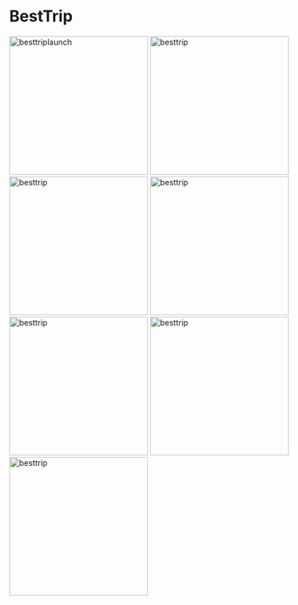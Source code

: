 # BestTrip

<img src="https://github.com/user-attachments/assets/ba9ba5dc-b7c8-4934-90ca-ec5d355c9e36" alt="besttriplaunch" width="250"/>
<img src="https://github.com/user-attachments/assets/3420007f-c826-47e9-9ab4-eda59406b0f3" alt="besttrip" width="250"/>
<img src="https://github.com/user-attachments/assets/74f227f5-0372-4bd4-a89e-bf57b67e27ce" alt="besttrip" width="250"/>
<img src="https://github.com/user-attachments/assets/44139f39-614a-4069-a88b-d6801203fc18" alt="besttrip" width="250"/>
<img src="https://github.com/user-attachments/assets/b0e27036-d569-4054-b284-c3e958acb3d0" alt="besttrip" width="250"/>
<img src="https://github.com/user-attachments/assets/8db880a1-b4f3-4d8b-bc26-0090dfd512b7" alt="besttrip" width="250"/>
<img src="https://github.com/user-attachments/assets/d8023901-1c56-47c3-8299-026c3927e6f0" alt="besttrip" width="250"/>









